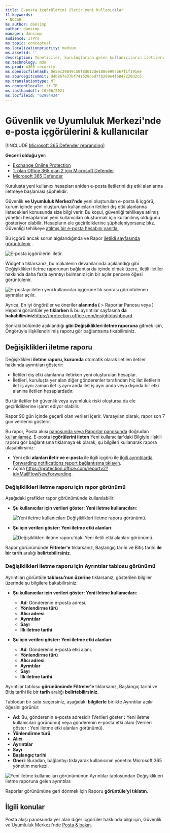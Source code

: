 ```yaml
---
title: E-posta içgörülerini iletir yeni kullanıcılar
f1.keywords:
- NOCSH
ms.author: dansimp
author: dansimp
manager: dansimp
audience: ITPro
ms.topic: conceptual
ms.localizationpriority: medium
ms.assetid: ''
description: Yöneticiler, kuruluşlarına gelen kullanıcıların iletileri yeni etki alanlarına ne zaman ileteceklerini araştırmak için Güvenlik & Uyumluluk Merkezi'nde E-posta iletme yeni kullanıcılar içgörülerini nasıl kullanabileceğini öğrenebilir.
ms.technology: mdo
ms.prod: m365-security
ms.openlocfilehash: 0e5ec29849c50f8d012de1886e997b67f1f191ee
ms.sourcegitcommit: d4b867e37bf741528ded7fb289e4f6847228d2c5
ms.translationtype: MT
ms.contentlocale: tr-TR
ms.lasthandoff: 10/06/2021
ms.locfileid: "62984434"
---
```

# <a name="new-users-forwarding-email-insight-in-the-security--compliance-center"></a>Güvenlik ve Uyumluluk Merkezi'nde e-posta içgörülerini & kullanıcılar

[!INCLUDE [Microsoft 365 Defender rebranding](../includes/microsoft-defender-for-office.md)]

**Geçerli olduğu yer:**
- [Exchange Online Protection](exchange-online-protection-overview.md)
- [1. plan Office 365 plan 2 için Microsoft Defender](defender-for-office-365.md)
- [Microsoft 365 Defender](../defender/microsoft-365-defender.md)

Kuruluşta yeni kullanıcı hesapları aniden e-posta iletilerini dış etki alanlarına iletmeye başlaması şüphelidir.

Güvenlik **ve Uyumluluk Merkezi'nde** yeni oluşturulan e-posta & içgörü, kurum içinde yeni oluşturulan kullanıcıların iletileri dış etki alanlarına iletecekleri konusunda size bilgi verir.[](https://protection.office.com) Bu koşul, güvenliği tehlikeye atılmış yönetici hesaplarının yeni kullanıcıları oluşturmak için kullanılmış olduğunu gösteriyor olabilir. Hesapların ele geçirildiklerine şüpheleniyorsanız bkz. Güvenliği tehlikeye [atılmış bir e-posta hesabını yanıtla.](responding-to-a-compromised-email-account.md)

Bu içgörü ancak sorun algılandığında ve Rapor [iletildi sayfasında görüntülenir](view-mail-flow-reports.md#forwarding-report) .

![E-posta içgörülerini iletir.](../../media/mfi-new-users-forwarding-email.png)

Widget'a tıklarsanız, bu makalenin devamlarında açıklandığı gibi Değişiklikleri iletme raporunun bağlantısı da içinde olmak üzere, iletili iletiler hakkında [](#forwarding-modifications-report) daha fazla ayrıntıyı bulmanız için bir açılır pencere öğesi görüntülenir.

![E-postayı ileten yeni kullanıcılar içgörüne tık sonrası görüntülenen ayrıntılar açılır.](../../media/mfi-new-users-forwarding-email-details.png)

Ayrıca, En iyi öngörüler ve öneriler **alanında (** \> Raporlar Panosu veya ) Hepsini görüntüle'ye **tıklarken** & bu ayrıntılar sayfasına **da bakabilirsiniz**<https://protection.office.com/insightdashboard>.

Sonraki bölümde açıklandığı **gibi Değişiklikleri iletme raporuna** gitmek için, Öngörüyle ilişkilendirilmiş raporu gör bağlantısına tıkabilirsiniz.

## <a name="forwarding-modifications-report"></a>Değişiklikleri iletme raporu

Değişiklikleri **iletme raporu, kurumda** otomatik olarak iletilen iletiler hakkında ayrıntıları gösterir:

- İletileri dış etki alanlarına iletirken yeni oluşturulan hesaplar.
- İletileri, kuruluşta yer alan diğer gönderenler tarafından hiç ilet iletilerin ilet iş aynı zaman ilet iş aynı anda ilet iş aynı anda veya dışında bir etki alanına iletilen hesaplardadır.

Bu tür iletiler bir güvenlik veya uyumluluk riski oluştursa da ele geçirildiklerine işaret ediyor olabilir.

Rapor 90 gün içinde geçerli olan verileri içerir. Varsayılan olarak, rapor son 7 gün verilerini gösterir.

Bu rapor, Posta akışı [panosunda veya Raporlar panosunda](mail-flow-insights-v2.md) doğrudan [kullanılamaz](view-mail-flow-reports.md). E-posta **içgörülerini ileten** Yeni kullanıcılar'daki  Bilgiyle ilişkili raporu gör bağlantısına tıklamaya ek olarak, şu bilgileri kullanarak rapora ulaşabilirsiniz:

- Yeni etki **alanları iletir ve e-posta** ile ilgili içgörü ile [ilgili ayrıntılarda Forwarding notifications report bağlantısına tıklayın](mfi-new-domains-being-forwarded-email.md).
- Açma <https://protection.office.com/reportv2?id=MailFlowNewForwarding>.

### <a name="report-view-for-the-forwarding-modifications-report"></a>Değişiklikleri iletme raporu için rapor görünümü

Aşağıdaki grafikler rapor görünümünde kullanılabilir:

- **Şu kullanıcılar için verileri göster: Yeni iletme kullanıcıları**:

  ![Yeni iletme kullanıcıları Değişiklikleri iletme raporu görünümü.](../../media/forwarding-modifications-report-new-forwarding-users.png)

- **Şu için verileri göster: Yeni iletme etki alanları**:

  ![Değişiklikleri iletme raporu'daki Yeni iletili etki alanları görünümü.](../../media/forwarding-modifications-report-new-forwarded-domains.png)

Rapor görünümünde **Filtreler'e** tıklarsanız, Başlangıç tarihi ve Bitiş tarihi **ile bir tarih** aralığı **belirtebilirsiniz**.

### <a name="details-table-view-for-the-forwarding-modifications-report"></a>Değişiklikleri iletme raporu için Ayrıntılar tablosu görünümü

Ayrıntıları görüntüle **tablosu'nun üzerine** tıklarsanız, gösterilen bilgiler üzerinde şu bilgilere bakabilirsiniz:

- **Şu kullanıcılar için verileri göster: Yeni iletme kullanıcıları**:

  - **Ad**: Gönderenin e-posta adresi.
  - **Yönlendirme türü**
  - **Alıcı adresi**
  - **Ayrıntılar**
  - **Sayı**
  - **İlk iletme tarihi**

- **Şu için verileri göster: Yeni iletme etki alanları**:

  - **Ad**: Gönderenin e-posta etki alanı.
  - **Yönlendirme türü**
  - **Alıcı adresi**
  - **Ayrıntılar**
  - **Sayı**
  - **İlk iletme tarihi**

Ayrıntılar tablosu **görünümünde Filtreler'e** tıklarsanız, Başlangıç tarihi ve Bitiş tarihi ile bir **tarih** aralığı **belirtebilirsiniz**.

Tablodan bir satır seçersiniz, aşağıdaki **bilgilerle** birlikte Ayrıntılar açılır öğesini görünür:

- **Ad**: Bu, gönderenin e-posta adresidir (Verileri göster **:** Yeni iletme kullanıcıları görünümü) veya gönderenin e-posta etki alanı (Verileri göster **:** Yeni iletme etki alanları görünümü).
- **Yönlendirme türü**
- **Alıcı**
- **Ayrıntılar**
- **Sayı**
- **Başlangıç tarihi**
- **Öneri**: Buradan, bağlantıyı tıklayarak kullanıcının yönetim Microsoft 365 yönetim merkezi.

![Yeni iletme kullanıcıları görünümünün Ayrıntılar tablosundan Değişiklikleri iletme raporuna gelen ayrıntılar.](../../media/mfi-forwarding-modifications-report-new-forwarding-users-view-details-table-details.png)

Raporlar görünümüne geri dönmek için Raporu **görüntüle'yi tıklatın**.

## <a name="related-topics"></a>İlgili konular

Posta akışı panosunda yer alan diğer içgörüler hakkında bilgi için, Güvenlik ve Uyumluluk Merkezi'nde [Posta & bakın](mail-flow-insights-v2.md).
